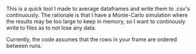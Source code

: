 This is a quick tool I made to average dataframes and write them to .csv's continuously. The rationale is that I have a Monte-Carlo simulation where the results may be too large to keep in memory, so I want to continously write to files as to not lose any data.

Currently, the code assumes that the rows in your frame are ordered between runs.
